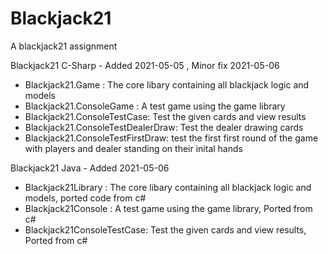 # Blackjack21
 A blackjack21 assignment


Blackjack21 C-Sharp - Added 2021-05-05 , Minor fix 2021-05-06
- Blackjack21.Game : The core libary containing all blackjack logic and models
- Blackjack21.ConsoleGame : A test game using the game library
- Blackjack21.ConsoleTestCase: Test the given cards and view results
- Blackjack21.ConsoleTestDealerDraw: Test the dealer drawing cards
- Blackjack21.ConsoleTestFirstDraw: test the first first round of the game with players and dealer standing on their inital hands

Blackjack21 Java - Added 2021-05-06
- Blackjack21Library : The core libary containing all blackjack logic and models, ported code from c#
- Blackjack21Console : A test game using the game library, Ported from c#
- Blackjack21ConsoleTestCase: Test the given cards and view results, Ported from c#
